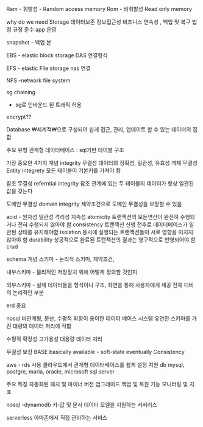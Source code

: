 Ram - 휘발성 - Random access memory
Rom - 비휘발성 Read only memory

why do we need Storage
데이터보존
정보접근성
비즈니스 연속성 , 백업 및 복구
법정 규정 준수
app 운영

snapshot - 백업 본

EBS - elastic block storage
DAS 연결형식

EFS - elastic File storage
nas 연결 

NFS -network file system

sg chaining 
- sg로 인바운드 된 트래픽 허용

encrypt??


Database
₩체계적₩으로 구성되어 쉽게 접근, 관리, 업데이트 할 수 있는 데이터의 집합

주요 유형 
관계형 데이터베이스 : sql기반 테이블 구조 

가장 중요한 4가지 개념
integrity 무결성
데이터의 정확성, 일관성, 유효성
개체 무결성 Entity integrety 
모든 테이블이 기본키를 가져야 함 

참조 무결성 referntial integrity 
참조 관계에 있는 두 테이블의 데이터가 항상 일관된 값을 갖는다

도메인 무결성 domain integrity
제약조건으로 도메인 무결성을 보장할 수 있음

acid - 원자성 일관성 격리성 지속성
atomicity 트랜잭션의 모든연산이 완전히 수행되거나 전혀 수행되지 않아야 함
consistency 트랜잭션 신행 전후로 데이터베이스가 일관된 상태를 유지해야함
isolation 동시에 실행되는 트랜잭션들이 서로 영향을 미치지 않아야 함
durability 성공적으로 완료된 트랜잭션의 결과는 영구적으로 반영되어야 함
crud

schema
개념 스키마 - 논리적 스키마, 제약조건, 

내부스키마 - 물리적인 저장장치 위에 어떻게 정의할 것인지

외부스키마 - 실제 데이터들을 형식이나 구조, 화면을 통해 사용자에게 제공 전체 디비의 논리적인 부분

erd 중요 

nosql 
비관계형, 분산, 수평적 확장이 용이한 데이터 베이스 시스템
유연한 스키마를 가진 대량의 데이터 처리에 적합

수평적 확장성 
고가용성
대용량 데이터 처리

무결성 보장 
BASE
basically available -
soft-state
eventually Consistency 

aws - rds 사용 
클라우드에서 관계형 데이터베이스를 쉽게 설정
지원 db
mysql, postgre, maria, oracle, microsoft sql server

주요 특징
자동화된 패치 및 마이너 버전 업그레이드
백업 및 복원 기능
모니터링 및 지표 


nosql -dynamodb
키-값 및 문서 데이터 모델을 지원하는 서버리스 

serverless
아마존에서 직접 관리하는 서비스
